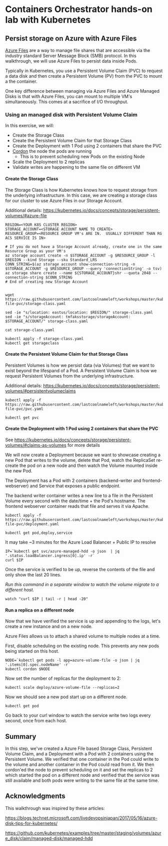 # Containers Orchestrator hands-on lab with Kubernetes

## Persist storage on Azure with Azure Files

[Azure Files](https://docs.microsoft.com/en-us/azure/storage/files/storage-files-introduction) are a way to manage file shares that are accessible via the industry standard Server Message Block (SMB) protocol.  In this walkthrough, we will use Azure Files to persist data inside Pods.

Typically in Kubernetes, you use a Persistent Volume Claim (PVC) to request a data disk and then create a Persistent Volume (PV) from the PVC to mount a the container.

One key difference between managing via Azure Files and Azure Managed Disks is that with Azure Files, you can mount to multiple VM's simultaneously.  This comes at a sacrifice of I/O throughput.

### Using an managed disk with Persistent Volume Claim

In this exercise, we will:
* Create the Storage Class
* Create the Persistent Volume Claim for that Storage Class
* Create the Deployment with 1 Pod using 2 containers that share the PVC
* [Cordon](https://kubernetes.io/docs/user-guide/kubectl/v1.7/#cordon) the node the pods are running
  * This is to prevent scheduling new Pods on the existing Node
* Scale the Deployment to 2 replicas 
* Validate writes are happening to the same file on different VM

#### Create the Storage Class

The Storage Class is how Kubernetes knows how to request storage from the underlying infrastructure.  In this case, we are creating a storage class for our cluster to use Azure Files in our Storage Account.

Additional details:
https://kubernetes.io/docs/concepts/storage/persistent-volumes/#azure-file


```
REGION=<YOUR K8S CLUSTER REGION>
STORAGE_ACCOUNT=<STORAGE ACCOUNT NAME TO CREATE>
RESOURCE_GROUP=<RESOURCE GROUP VM's ARE IN.  USUALLY DIFFERENT THAN RG ACS SERVICE IS IN>

# If you do not have a Storage Account already, create one in the same Resource Group as your VM's
az storage account create -n $STORAGE_ACCOUNT -g $RESOURCE_GROUP -l $REGION --kind Storage --sku Standard_LRS
CONN_STRING=$(az storage account show-connection-string -n $STORAGE_ACCOUNT -g $RESOURCE_GROUP --query 'connectionString' -o tsv)
az storage share create --name ${STORAGE_ACCOUNT}shr --quota 2048 --connection-string $CONN_STRING
# End of creating new Storage Account


wget  https://raw.githubusercontent.com/lastcoolnameleft/workshops/master/kubernetes/yaml/storage/azure-file-pvc/storage-class.yaml 

sed -ie "s/location: eastus/location: $REGION/" storage-class.yaml
sed -ie "s/storageAccount: tmfaksstorage/storageAccount: $STORAGE_ACCOUNT/" storage-class.yaml

cat storage-class.yaml

kubectl apply -f storage-class.yaml
kubectl get storageclass
```

####  Create the Persistent Volume Claim for that Storage Class

Persistent Volumes is how we persist data (via Volumes) that we want to exist beyond the lifespand of a Pod.  A Persistent Volume Claim is how we request Persistent Volumes from the underlying infrastructure.

Additional details:
https://kubernetes.io/docs/concepts/storage/persistent-volumes/#persistentvolumeclaims

```
kubectl apply -f https://raw.githubusercontent.com/lastcoolnameleft/workshops/master/kubernetes/yaml/storage/azure-file-pvc/pvc.yaml

kubectl get pvc
```


#### Create the Deployment with 1 Pod using 2 containers that share the PVC

See https://kubernetes.io/docs/concepts/storage/persistent-volumes/#claims-as-volumes for more details

We will now create a Deployment because we want to showcase creating a new Pod that writes to the volume, delete that Pod, watch the ReplicaSet re-create the pod on a new node and then watch the Volume mounted inside the new Pod.

The Deployment has a Pod with 2 containers (backend-writer and frontend-webserver) and Service that exposes a public endpoint.

The backend writer container writes a new line to a file in the Persistent Volume every second with the date/time + the Pod's hostname.  The frontend webserver container reads that file and serves it via Apache.

```
kubectl apply -f https://raw.githubusercontent.com/lastcoolnameleft/workshops/master/kubernetes/yaml/storage/azure-file-pvc/deployment.yaml 

kubectl get pod,deploy,service
```


It may take ~3 minutes for the Azure Load Balancer + Public IP to resolve

```
IP=`kubectl get svc/azure-managed-hdd -o json  | jq '.status.loadBalancer.ingress[0].ip' -r`
curl $IP 
```

Once the service is verified to be up, reverse the contents of the file and only show the last 20 lines.  

*Run this command in a separate window to watch the volume migrate to a different host.*
```
watch "curl $IP | tail -r | head -20"
```


#### Run a replica on a different node

Now that we have verified the service is up and appending to the logs, let's create a new instance and on a new node.

Azure Files allows us to attach a shared volume to multiple nodes at a time.

First, disable scheduling on the existing node.  This prevents any new pods being started on this host.
```
NODE=`kubectl get pods -l app=azure-volume-file -o json | jq '.items[0].spec.nodeName' -r`
kubectl cordon $NODE
```

Now set the number of replicas for the deployment to 2:
```
kubectl scale deploy/azure-volume-file --replicas=2
```

Now we should see a new pod start up on a different node.

```
kubectl get pod
```

Go back to your curl window to watch the service write two logs every second, once from each host.

## Summary

In this step, we've created a Azure File based Storage Class, Persistent Volume Claim, and a Deployment with a Pod with 2 containers using the Persistent Volume.  We verified that one container in the Pod could write to the volume and another container in the Pod could read from it.  We then cordon'ed the node to prevent scheduling on it and set the replicas to 2 which started the pod on a different node and verified that the service was still available and both pods were writing to the same file at the same time.



## Acknowledgments

This walkthrough was inspired by these articles:

https://blogs.technet.microsoft.com/livedevopsinjapan/2017/05/16/azure-disk-tips-for-kubernetes/

https://github.com/kubernetes/examples/tree/master/staging/volumes/azure_disk/claim/managed-disk/managed-hdd
